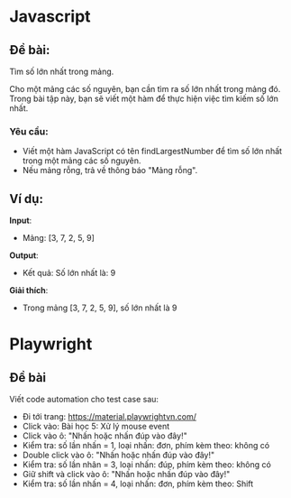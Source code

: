 # Javascript
## Đề bài:
Tìm số lớn nhất trong mảng.

Cho một mảng các số nguyên, bạn cần tìm ra số lớn nhất trong mảng đó. Trong bài tập này, bạn sẽ viết một hàm để thực hiện việc tìm kiếm số lớn nhất.

### Yêu cầu:
- Viết một hàm JavaScript có tên findLargestNumber để tìm số lớn nhất trong một mảng các số nguyên.
- Nếu mảng rỗng, trả về thông báo "Mảng rỗng".

## Ví dụ:
**Input**: 
- Mảng: [3, 7, 2, 5, 9]

**Output**: 
- Kết quả: Số lớn nhất là: 9

**Giải thích**:
- Trong mảng [3, 7, 2, 5, 9], số lớn nhất là 9

# Playwright
## Đề bài
Viết code automation cho test case sau:
- Đi tới trang: https://material.playwrightvn.com/
- Click vào: Bài học 5: Xử lý mouse event
- Click vào ô: "Nhấn hoặc nhấn đúp vào đây!"
- Kiểm tra: số lần nhấn = 1, loại nhấn: đơn, phím kèm theo: không có
- Double click vào ô: "Nhấn hoặc nhấn đúp vào đây!"
- Kiểm tra: số lần nhân = 3, loại nhấn: đúp, phím kèm theo: không có
- Giữ shift và click vào ô: "Nhấn hoặc nhấn đúp vào đây!"
- Kiểm tra: số lần nhấn = 4, loại nhấn: đơn, phím kèm theo: Shift